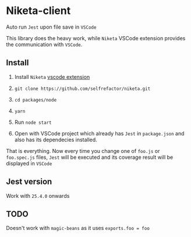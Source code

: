 # Niketa-client

Auto run `Jest` upon file save in `VSCode`

This library does the heavy work, while `Niketa` VSCode extension provides the communication with `VSCode`.

## Install

1. Install `Niketa` [vscode extension](https://marketplace.visualstudio.com/items?itemName=selfrefactor.niketa)

2. `git clone https://github.com/selfrefactor/niketa.git`

3. `cd packages/node`

4. `yarn`

5. Run `node start`

6. Open with VSCode project which already has `Jest` in `package.json` and also has its dependecies installed.

That is everything. Now every time you change one of `foo.js` or `foo.spec.js` files, `Jest` will be executed and its coverage result will be displayed in `VSCode`

## Jest version

Work with `25.4.0` onwards

## TODO

Doesn't work with `magic-beans` as it uses `exports.foo = foo`
